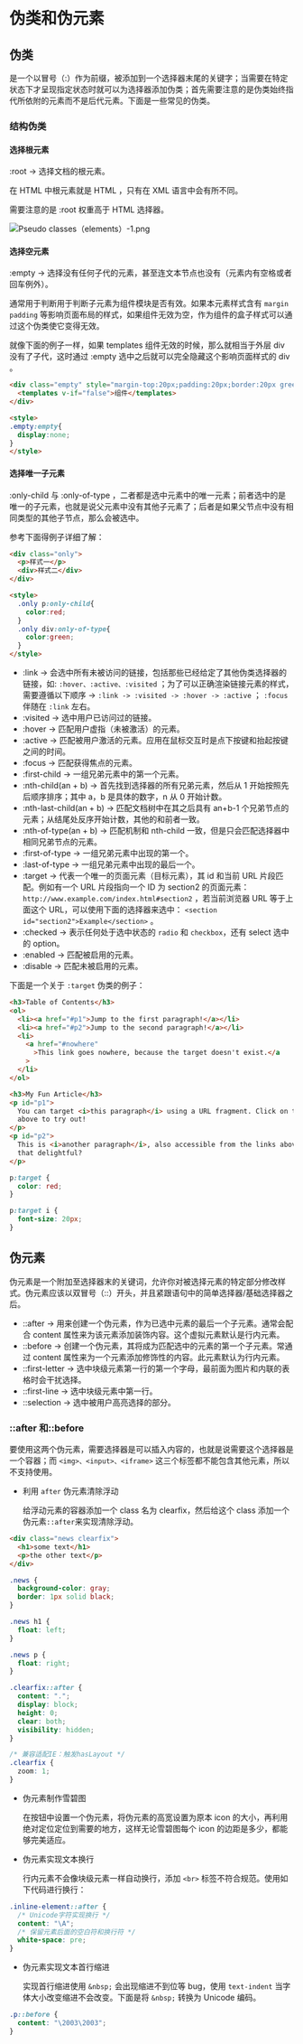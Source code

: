 # 伪类和伪元素

## 伪类

是一个以冒号（:）作为前缀，被添加到一个选择器末尾的关键字；当需要在特定状态下才呈现指定状态时就可以为选择器添加伪类；首先需要注意的是伪类始终指代所依附的元素而不是后代元素。下面是一些常见的伪类。

### 结构伪类

#### 选择根元素

:root -> 选择文档的根元素。

在 HTML 中根元素就是 HTML ，只有在 XML 语言中会有所不同。

需要注意的是 :root 权重高于 HTML 选择器。

![Pseudo classes（elements）-1.png](http://ww1.sinaimg.cn/large/ecbd3051gy1g82gb1039lj20gw06cmxl.jpg)

#### 选择空元素

:empty -> 选择没有任何子代的元素，甚至连文本节点也没有（元素内有空格或者回车例外）。

通常用于判断用于判断子元素为组件模块是否有效。如果本元素样式含有 `margin` `padding` 等影响页面布局的样式，如果组件无效为空，作为组件的盒子样式可以通过这个伪类使它变得无效。

就像下面的例子一样，如果 templates 组件无效的时候，那么就相当于外层 div 没有了子代，这时通过 :empty 选中之后就可以完全隐藏这个影响页面样式的 div 。

```html
<div class="empty" style="margin-top:20px;padding:20px;border:20px green solid;background:red">
  <templates v-if="false">组件</templates>
</div>

<style>
.empty:empty{
  display:none;
}
</style>
```

#### 选择唯一子元素

:only-child 与 :only-of-type ，二者都是选中元素中的唯一元素；前者选中的是唯一的子元素，也就是说父元素中没有其他子元素了；后者是如果父节点中没有相同类型的其他子节点，那么会被选中。

参考下面得例子详细了解：

```html
<div class="only">
  <p>样式一</p>
  <div>样式二</div>
</div>

<style>
  .only p:only-child{
    color:red;
  }
  .only div:only-of-type{
    color:green;
  }
</style>
```

- :link -> 会选中所有未被访问的链接，包括那些已经给定了其他伪类选择器的链接，如: `:hover、:active、:visited` ；为了可以正确渲染链接元素的样式，需要遵循以下顺序 -> `:link -> :visited -> :hover -> :active` ； `:focus` 伴随在 `:link` 左右。
- :visited -> 选中用户已访问过的链接。
- :hover -> 匹配用户虚指（未被激活）的元素。
- :active -> 匹配被用户激活的元素。应用在鼠标交互时是点下按键和抬起按键之间的时间。
- :focus -> 匹配获得焦点的元素。
- :first-child -> 一组兄弟元素中的第一个元素。
- :nth-child(an + b) -> 首先找到选择器的所有兄弟元素，然后从 1 开始按照先后顺序排序；其中 a，b 是具体的数字，n 从 0 开始计数。
- :nth-last-child(an + b) -> 匹配文档树中在其之后具有 an+b-1 个兄弟节点的元素；从结尾处反序开始计数，其他的和前者一致。
- :nth-of-type(an + b) -> 匹配机制和 nth-child 一致，但是只会匹配选择器中相同兄弟节点的元素。
- :first-of-type -> 一组兄弟元素中出现的第一个。
- :last-of-type -> 一组兄弟元素中出现的最后一个。
- :target -> 代表一个唯一的页面元素（目标元素），其 id 和当前 URL 片段匹配。例如有一个 URL 片段指向一个 ID 为 section2 的页面元素： `http://www.example.com/index.html#section2` ，若当前浏览器 URL 等于上面这个 URL，可以使用下面的选择器来选中： `<section id="section2">Example</section>` 。
- :checked -> 表示任何处于选中状态的 `radio` 和 `checkbox`，还有 select 选中的 option。
- :enabled -> 匹配被启用的元素。
- :disable -> 匹配未被启用的元素。

下面是一个关于 `:target` 伪类的例子：

```html
<h3>Table of Contents</h3>
<ol>
  <li><a href="#p1">Jump to the first paragraph!</a></li>
  <li><a href="#p2">Jump to the second paragraph!</a></li>
  <li>
    <a href="#nowhere"
      >This link goes nowhere, because the target doesn't exist.</a
    >
  </li>
</ol>

<h3>My Fun Article</h3>
<p id="p1">
  You can target <i>this paragraph</i> using a URL fragment. Click on the link
  above to try out!
</p>
<p id="p2">
  This is <i>another paragraph</i>, also accessible from the links above. Isn't
  that delightful?
</p>
```

```css
p:target {
  color: red;
}

p:target i {
  font-size: 20px;
}
```

## 伪元素

伪元素是一个附加至选择器末的关键词，允许你对被选择元素的特定部分修改样式。伪元素应该以双冒号（::）开头，并且紧跟语句中的简单选择器/基础选择器之后。

- ::after -> 用来创建一个伪元素，作为已选中元素的最后一个子元素。通常会配合 content 属性来为该元素添加装饰内容。这个虚拟元素默认是行内元素。
- ::before -> 创建一个伪元素，其将成为匹配选中的元素的第一个子元素。常通过 content 属性来为一个元素添加修饰性的内容。此元素默认为行内元素。
- ::first-letter -> 选中块级元素第一行的第一个字母，最前面为图片和内联的表格时会干扰选择。
- ::first-line -> 选中块级元素中第一行。
- ::selection -> 选中被用户高亮选择的部分。

### ::after 和::before

要使用这两个伪元素，需要选择器是可以插入内容的，也就是说需要这个选择器是一个容器；而 `<img>、<input>、<iframe>` 这三个标签都不能包含其他元素，所以不支持使用。

- 利用 `after` 伪元素清除浮动

  给浮动元素的容器添加一个 class 名为 clearfix，然后给这个 class 添加一个伪元素`::after`来实现清除浮动。

```html
<div class="news clearfix">
  <h1>some text</h1>
  <p>the other text</p>
</div>
```

```css
.news {
  background-color: gray;
  border: 1px solid black;
}

.news h1 {
  float: left;
}

.news p {
  float: right;
}

.clearfix::after {
  content: ".";
  display: block;
  height: 0;
  clear: both;
  visibility: hidden;
}

/* 兼容适配IE：触发hasLayout */
.clearfix {
  zoom: 1;
}
```

- 伪元素制作雪碧图

  在按钮中设置一个伪元素，将伪元素的高宽设置为原本 icon 的大小，再利用绝对定位定位到需要的地方，这样无论雪碧图每个 icon 的边距是多少，都能够完美适应。

- 伪元素实现文本换行

  行内元素不会像块级元素一样自动换行，添加 `<br>` 标签不符合规范。使用如下代码进行换行：

```css
.inline-element::after {
  /* Unicode字符实现换行 */
  content: "\A";
  /* 保留元素后面的空白符和换行符 */
  white-space: pre;
}
```

- 伪元素实现文本首行缩进

  实现首行缩进使用 `&nbsp;` 会出现缩进不到位等 bug，使用 `text-indent` 当字体大小改变缩进不会改变。下面是将 `&nbsp;` 转换为 Unicode 编码。

```css
.p::before {
  content: "\2003\2003";
}
```
